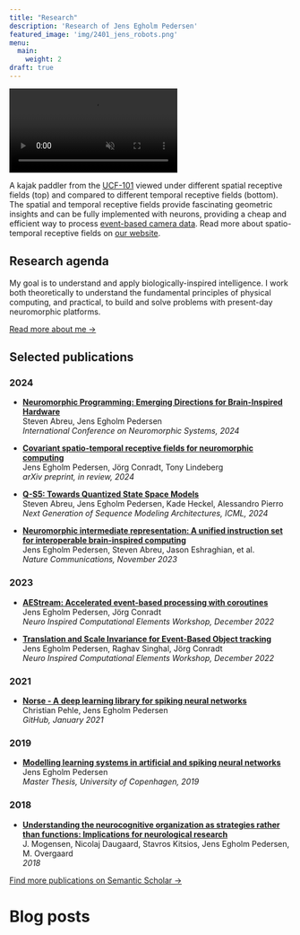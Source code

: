 ```yaml
---
title: "Research"
description: 'Research of Jens Egholm Pedersen'
featured_image: 'img/2401_jens_robots.png'
menu:
  main:
    weight: 2
draft: true
---
```


<a href="https://www.semanticscholar.org/author/Jens-Egholm-Pedersen/2146807252" class="link black dim db w-100 pa2 br2 ba b--black-10 shadow-1">
  <video alt="Kayak peddler" class="db mb2 mw-100" loop autoplay muted>
    <source src="/vid/kayak.webm" type="video/webm">
    <source src="/vid/kayak.mp4" type="video/mp4">
  </video>
</a>

  A kajak paddler from the <a href="https://www.crcv.ucf.edu/data/UCF101.php">UCF-101</a> viewed under different spatial receptive fields (top) and compared to different temporal receptive fields (bottom).
  The spatial and temporal receptive fields provide fascinating geometric insights and can be fully implemented with neurons, providing a cheap and efficient way to process [event-based camera data](https://en.wikipedia.org/wiki/Event_camera).
  Read more about spatio-temporal receptive fields on [our website](https://jegp.github.io/nrf/).
  

<div class="pa2 mt4" style="text-align: left">
  
  ## Research agenda

  My goal is to understand and apply biologically-inspired intelligence.
  I work both theoretically to understand the fundamental principles of physical computing, and practical, to build and solve problems with present-day neuromorphic platforms.

<a href="/about" class="link black dim db w-100 pa2 br2 ba bg-grey b--black-10 shadow-1 mt4">
  <span class="db f4 pv2" style="text-align: center;">Read more about me →</span>
</a>

## Selected publications

### 2024

* **[Neuromorphic Programming: Emerging Directions for Brain-Inspired Hardware](https://ieeexplore.ieee.org/document/10123456)**  
  Steven Abreu, Jens Egholm Pedersen  
  *International Conference on Neuromorphic Systems, 2024*

* **[Covariant spatio-temporal receptive fields for neuromorphic computing](https://arxiv.org/abs/2405.12345)**  
  Jens Egholm Pedersen, Jörg Conradt, Tony Lindeberg  
  *arXiv preprint, in review, 2024*

* **[Q-S5: Towards Quantized State Space Models](https://arxiv.org/abs/2406.12345)**  
  Steven Abreu, Jens Egholm Pedersen, Kade Heckel, Alessandro Pierro  
  *Next Generation of Sequence Modeling Architectures, ICML, 2024*

* **[Neuromorphic intermediate representation: A unified instruction set for interoperable brain-inspired computing](https://www.nature.com/articles/s41467-023-42840-z)**  
  Jens Egholm Pedersen, Steven Abreu, Jason Eshraghian, et al.  
  *Nature Communications, November 2023*

### 2023

* **[AEStream: Accelerated event-based processing with coroutines](https://dl.acm.org/doi/10.1145/3584954.3584997)**  
  Jens Egholm Pedersen, Jörg Conradt  
  *Neuro Inspired Computational Elements Workshop, December 2022*

* **[Translation and Scale Invariance for Event-Based Object tracking](https://dl.acm.org/doi/10.1145/3584954.3584996)**  
  Jens Egholm Pedersen, Raghav Singhal, Jörg Conradt  
  *Neuro Inspired Computational Elements Workshop, December 2022*

### 2021

* **[Norse - A deep learning library for spiking neural networks](https://github.com/norse/norse)**  
  Christian Pehle, Jens Egholm Pedersen  
  *GitHub, January 2021*

### 2019

* **[Modelling learning systems in artificial and spiking neural networks](https://github.com/jegp/thesis)**  
  Jens Egholm Pedersen  
  *Master Thesis, University of Copenhagen, 2019*

### 2018

* **[Understanding the neurocognitive organization as strategies rather than functions: Implications for neurological research](https://pubmed.ncbi.nlm.nih.gov/12345678)**  
  J. Mogensen, Nicolaj Daugaard, Stavros Kitsios, Jens Egholm Pedersen, M. Overgaard  
  *2018*


<a href="https://www.semanticscholar.org/author/Jens-Egholm-Pedersen/2146807252" class="link black dim db w-100 pa2 br2 ba bg-grey b--black-10 shadow-1 mt4">
  <span class="db f4 pv2" style="text-align: center;">Find more publications on Semantic Scholar →</span>
</a>


</div>

# Blog posts
